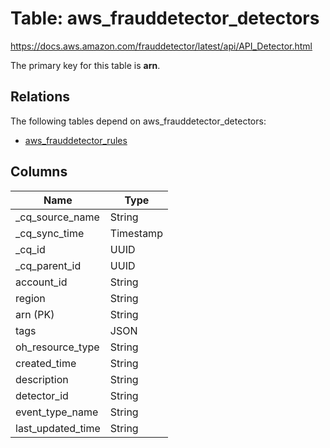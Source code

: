 # Table: aws_frauddetector_detectors

https://docs.aws.amazon.com/frauddetector/latest/api/API_Detector.html

The primary key for this table is **arn**.

## Relations

The following tables depend on aws_frauddetector_detectors:
  - [aws_frauddetector_rules](aws_frauddetector_rules.md)

## Columns
| Name          | Type          |
| ------------- | ------------- |
|_cq_source_name|String|
|_cq_sync_time|Timestamp|
|_cq_id|UUID|
|_cq_parent_id|UUID|
|account_id|String|
|region|String|
|arn (PK)|String|
|tags|JSON|
|oh_resource_type|String|
|created_time|String|
|description|String|
|detector_id|String|
|event_type_name|String|
|last_updated_time|String|